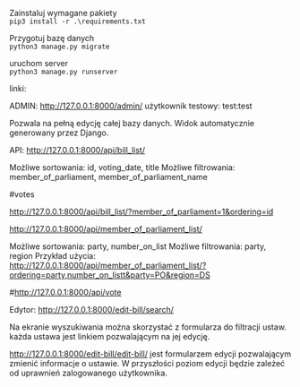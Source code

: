 
Zainstaluj wymagane pakiety  
`pip3 install -r .\requirements.txt`

Przygotuj bazę danych  
`python3 manage.py migrate`

uruchom server  
`python3 manage.py runserver`


linki:

ADMIN:
http://127.0.0.1:8000/admin/
    użytkownik testowy: test:test

Pozwala na pełną edycję całej bazy danych. Widok automatycznie generowany przez Django.

API:
http://127.0.0.1:8000/api/bill_list/

Możliwe sortowania: id, voting_date, title
Możliwe filtrowania: member_of_parliament, member_of_parliament_name

#votes

http://127.0.0.1:8000/api/bill_list/?member_of_parliament=1&ordering=id

http://127.0.0.1:8000/api/member_of_parliament_list/

Możliwe sortowania: party, number_on_list
Możliwe filtrowania: party, region
Przykład użycia:
http://127.0.0.1:8000/api/member_of_parliament_list/?ordering=party,number_on_listt&party=PO&region=DS


#http://127.0.0.1:8000/api/vote

Edytor:
http://127.0.0.1:8000/edit-bill/search/

Na ekranie wyszukiwania można skorzystać z formularza do filtracji ustaw. każda ustawa jest linkiem pozwalającym na jej edycję.

http://127.0.0.1:8000/edit-bill/edit-bill/<pk>
jest formularzem edycji pozwalającym zmienić informacje o ustawie. W przyszłości poziom edycji będzie zależeć od uprawnień zalogowanego użytkownika.
